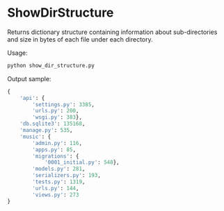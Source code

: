 # ShowDirStructure
Returns dictionary structure containing information about sub-directories and size in bytes of each file under each directory.

Usage:
```python
python show_dir_structure.py
```

Output sample:
```python
{
    'api': {
        'settings.py': 3385, 
        'urls.py': 200, 
        'wsgi.py': 383},
    'db.sqlite3': 135168,
    'manage.py': 535,
    'music': {
        'admin.py': 116,
        'apps.py': 85,
        'migrations': {
            '0001_initial.py': 548},
        'models.py': 281,
        'serializers.py': 193,
        'tests.py': 1319,
        'urls.py': 144,
        'views.py': 273
}
